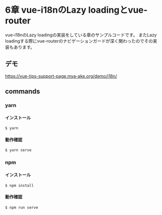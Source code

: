 # 6章 vue-i18nのLazy loadingとvue-router

vue-i18nのLazy loadingの実装をしている章のサンプルコードです。
またLazy loadingする際にvue-routerのナビゲーションガードが深く関わったのでその実装もあります。

## デモ

https://vue-tips-support-page.mya-ake.org/demo/i18n/


## commands

### yarn

#### インストール

```
$ yarn
```

#### 動作確認

```
$ yarn serve
```

### npm

#### インストール

```
$ npm install
```

#### 動作確認

```
$ npm run serve
```
